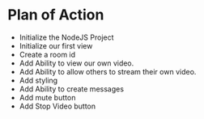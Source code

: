 # Plan of Action

- Initialize the NodeJS Project
- Initialize our first view
- Create a room id
- Add Ability to view our own video.
- Add Ability to allow others to stream their own video.
- Add styling
- Add Ability to create messages
- Add mute button
- Add Stop Video button
